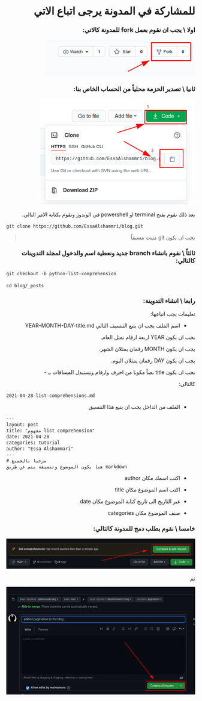 <div dir="auto">

# للمشاركة في المدونة يرجى اتباع الاتي

   ### اولا \ يجب ان نقوم بعمل fork للمدونة كالاتي:


   ![fork](/images/fork.png)


   ### ثانيا \ تصدير الحزمة محلياً من الحساب الخاص بنا:


   ![clone](/images/clone.png)

   بعد ذلك نقوم بفتح terminal او powershell في الوندوز ونقوم بكتابة الامر التالي.

<div dir="ltr">

    git clone https://github.com/EssaAlshammri/blog.git 

</div>

   > يجب ان يكون git مثبت مسبقاً


   ### ثالثاً \ نقوم بانشاء branch  جديد ونعطية اسم والدخول لمجلد التدوينات كالتالي:

<div dir="ltr">

    git checkout -b python-list-comprehension

    cd blog/_posts

</div>

   ### رابعا \ انشاء التدوينة:

   تعليمات يجب اتباعها:
   
   - اسم الملف يجب ان يتبع التنسيف التالي YEAR-MONTH-DAY-title.md
 
   يجب ان يكون YEAR اربعة ارقام تمثل العام.

   يجب ان يكون MONTH رقمان يمثلان الشهر.

   يجب ان يكون DAY رقمان يمثلان اليوم.

   يجب ان يكون title نصاً مكونا من احرف وارقام وتستبدل المسافات بـ -

   كالتالي:

<div dir="ltr">

    2021-04-28-list-comprehensions.md

</div>

 - الملف من الداخل يجب ان يتبع هذا التنسيق

<div dir="ltr">

~~~
--- 
layout: post
title: "مفهوم list comprehension"  
date: 2021-04-28  
categories: tutorial   
author: "Essa Alshammari"  
---
# مرحبا بالجميع
هنا يكون الموضوع وتنسيقة يتم عن طريق markdown
~~~

</div>


   - اكتب اسمك مكان author
 
   - اكتب اسم الموضوع مكان title

   - غير التاريخ الى تاريخ كتابة الموضوع مكان date

   - صنف الموضوع مكان categories


   ### خامسا \ نقوم بطلب دمج للمدونة كالتالي:

   ![pull request](/images/pull-request.png)

   ثم

   ![pull request submit](/images/pull-request-submit.png)


</div>